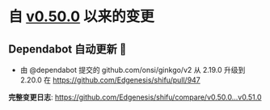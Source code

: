 

# 自 [v0.50.0](https://github.com/Edgenesis/shifu/releases/tag/v0.50.0) 以来的变更

## Dependabot 自动更新 🤖

- 由 @dependabot 提交的 github.com/onsi/ginkgo/v2 从 2.19.0 升级到 2.20.0 在 https://github.com/Edgenesis/shifu/pull/947

**完整变更日志**: https://github.com/Edgenesis/shifu/compare/v0.50.0...v0.51.0

